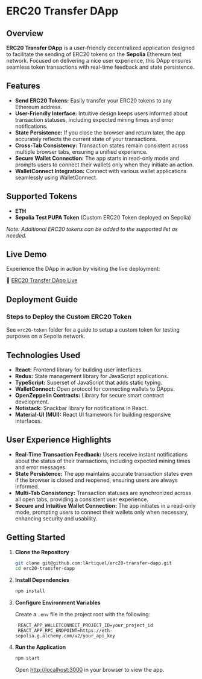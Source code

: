 # ERC20 Transfer DApp

## Overview

**ERC20 Transfer DApp** is a user-friendly decentralized application designed to facilitate the sending of ERC20 tokens on the **Sepolia** Ethereum test network. Focused on delivering a nice user experience, this DApp ensures seamless token transactions with real-time feedback and state persistence.

## Features

- **Send ERC20 Tokens:** Easily transfer your ERC20 tokens to any Ethereum address.
- **User-Friendly Interface:** Intuitive design keeps users informed about transaction statuses, including expected mining times and error notifications.
- **State Persistence:** If you close the browser and return later, the app accurately reflects the current state of your transactions.
- **Cross-Tab Consistency:** Transaction states remain consistent across multiple browser tabs, ensuring a unified experience.
- **Secure Wallet Connection:** The app starts in read-only mode and prompts users to connect their wallets only when they initiate an action.
- **WalletConnect Integration:** Connect with various wallet applications seamlessly using WalletConnect.

## Supported Tokens

- **ETH**
- **Sepolia Test PUPA Token** (Custom ERC20 Token deployed on Sepolia)

_Note: Additional ERC20 tokens can be added to the supported list as needed._

## Live Demo

Experience the DApp in action by visiting the live deployment:

🔗 [ERC20 Transfer DApp Live](https://token-transfer-dapp.artware.me/)

## Deployment Guide

### Steps to Deploy the Custom ERC20 Token

See `erc20-token` folder for a guide to setup a custom token for testing purposes on a Sepolia network.

## Technologies Used

- **React:** Frontend library for building user interfaces.
- **Redux:** State management library for JavaScript applications.
- **TypeScript:** Superset of JavaScript that adds static typing.
- **WalletConnect:** Open protocol for connecting wallets to DApps.
- **OpenZeppelin Contracts:** Library for secure smart contract development.
- **Notistack:** Snackbar library for notifications in React.
- **Material-UI (MUI):** React UI framework for building responsive interfaces.

## User Experience Highlights

- **Real-Time Transaction Feedback:** Users receive instant notifications about the status of their transactions, including expected mining times and error messages.
- **State Persistence:** The app maintains accurate transaction states even if the browser is closed and reopened, ensuring users are always informed.
- **Multi-Tab Consistency:** Transaction statuses are synchronized across all open tabs, providing a consistent user experience.
- **Secure and Intuitive Wallet Connection:** The app initiates in a read-only mode, prompting users to connect their wallets only when necessary, enhancing security and usability.

## Getting Started

1. **Clone the Repository**

   ```bash
   git clone git@github.com:lArtiquel/erc20-transfer-dapp.git
   cd erc20-transfer-dapp
   ```

2. **Install Dependencies**

   ```bash
   npm install
   ```

3. **Configure Environment Variables**

   Create a `.env` file in the project root with the following:

   ```env
    REACT_APP_WALLETCONNECT_PROJECT_ID=your_project_id
    REACT_APP_RPC_ENDPOINT=https://eth-sepolia.g.alchemy.com/v2/your_api_key
   ```

4. **Run the Application**

   ```bash
   npm start
   ```

   Open [http://localhost:3000](http://localhost:3000) in your browser to view the app.
